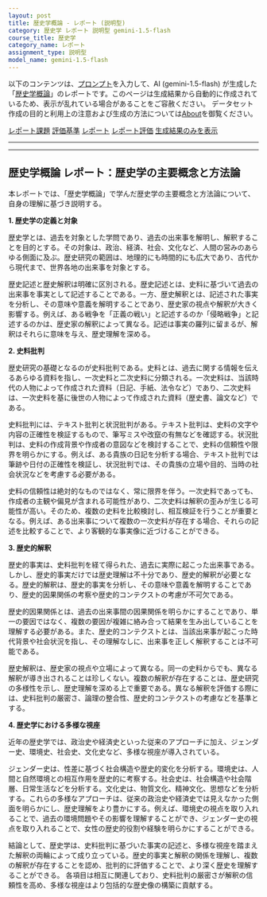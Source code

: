 ```yaml
---
layout: post
title: 歴史学概論 - レポート (説明型)
category: 歴史学 レポート 説明型 gemini-1.5-flash
course_title: 歴史学
category_name: レポート
assignment_type: 説明型
model_name: gemini-1.5-flash
---
```


以下のコンテンツは、[プロンプト](https://github.com/takedatoshiyuki/synthetic_assignments/tree/main/generated/歴史学/gemini-1.5-flash/prompt_レポート-説明型.md)を入力して、AI (gemini-1.5-flash) が生成した「[歴史学概論](/contents/歴史学/)」のレポートです。このページは生成結果から自動的に作成されているため、表示が乱れている場合があることをご容赦ください。
データセット作成の目的と利用上の注意および生成の方法については[About](/About)を御覧ください。

[レポート課題](../レポート課題-説明型)
[評価基準](../評価基準-説明型)
[レポート](../レポート-説明型)
[レポート評価](../レポート評価-説明型)
[生成結果のみを表示](https://github.com/takedatoshiyuki/synthetic_assignments/tree/main/generated/歴史学/gemini-1.5-flash/レポート-説明型.md)
  

***
***
  
## 歴史学概論 レポート：歴史学の主要概念と方法論

本レポートでは、「歴史学概論」で学んだ歴史学の主要概念と方法論について、自身の理解に基づき説明する。

**1. 歴史学の定義と対象**

歴史学とは、過去を対象とした学問であり、過去の出来事を解明し、解釈することを目的とする。その対象は、政治、経済、社会、文化など、人間の営みのあらゆる側面に及ぶ。歴史研究の範囲は、地理的にも時間的にも広大であり、古代から現代まで、世界各地の出来事を対象とする。

歴史記述と歴史解釈は明確に区別される。歴史記述とは、史料に基づいて過去の出来事を事実として記述することである。一方、歴史解釈とは、記述された事実を分析し、その意味や意義を解明することであり、歴史家の視点や解釈が大きく影響する。例えば、ある戦争を「正義の戦い」と記述するのか「侵略戦争」と記述するのかは、歴史家の解釈によって異なる。記述は事実の羅列に留まるが、解釈はそれらに意味を与え、歴史理解を深める。


**2. 史料批判**

歴史研究の基礎となるのが史料批判である。史料とは、過去に関する情報を伝えるあらゆる資料を指し、一次史料と二次史料に分類される。一次史料は、当該時代の人物によって作成された資料（日記、手紙、法令など）であり、二次史料は、一次史料を基に後世の人物によって作成された資料（歴史書、論文など）である。

史料批判には、テキスト批判と状況批判がある。テキスト批判は、史料の文字や内容の正確性を検証するもので、筆写ミスや改竄の有無などを確認する。状況批判は、史料の作成背景や作成者の意図などを検討することで、史料の信頼性や限界を明らかにする。例えば、ある貴族の日記を分析する場合、テキスト批判では筆跡や日付の正確性を検証し、状況批判では、その貴族の立場や目的、当時の社会状況などを考慮する必要がある。

史料の信頼性は絶対的なものではなく、常に限界を伴う。一次史料であっても、作成者の主観や偏見が含まれる可能性があり、二次史料は解釈の歪みが生じる可能性が高い。そのため、複数の史料を比較検討し、相互検証を行うことが重要となる。例えば、ある出来事について複数の一次史料が存在する場合、それらの記述を比較することで、より客観的な事実像に近づけることができる。


**3. 歴史的解釈**

歴史的事実は、史料批判を経て得られた、過去に実際に起こった出来事である。しかし、歴史的事実だけでは歴史理解は不十分であり、歴史的解釈が必要となる。歴史的解釈は、歴史的事実を分析し、その意味や意義を解明することであり、歴史的因果関係の考察や歴史的コンテクストの考慮が不可欠である。

歴史的因果関係とは、過去の出来事間の因果関係を明らかにすることであり、単一の要因ではなく、複数の要因が複雑に絡み合って結果を生み出していることを理解する必要がある。また、歴史的コンテクストとは、当該出来事が起こった時代背景や社会状況を指し、その理解なしに、出来事を正しく解釈することは不可能である。

歴史解釈は、歴史家の視点や立場によって異なる。同一の史料からでも、異なる解釈が導き出されることは珍しくない。複数の解釈が存在することは、歴史研究の多様性を示し、歴史理解を深める上で重要である。異なる解釈を評価する際には、史料批判の厳密さ、論理の整合性、歴史的コンテクストの考慮などを基準とする。


**4. 歴史学における多様な視座**

近年の歴史学では、政治史や経済史といった従来のアプローチに加え、ジェンダー史、環境史、社会史、文化史など、多様な視座が導入されている。

ジェンダー史は、性差に基づく社会構造や歴史的変化を分析する。環境史は、人間と自然環境との相互作用を歴史的に考察する。社会史は、社会構造や社会階層、日常生活などを分析する。文化史は、物質文化、精神文化、思想などを分析する。これらの多様なアプローチは、従来の政治史や経済史では見えなかった側面を明らかにし、歴史理解をより豊かにする。例えば、環境史の視点を取り入れることで、過去の環境問題やその影響を理解することができ、ジェンダー史の視点を取り入れることで、女性の歴史的役割や経験を明らかにすることができる。


結論として、歴史学は、史料批判に基づいた事実の記述と、多様な視座を踏まえた解釈の両輪によって成り立っている。歴史的事実と解釈の関係を理解し、複数の解釈が存在することを認め、批判的に評価することで、より深く歴史を理解することができる。  各項目は相互に関連しており、史料批判の厳密さが解釈の信頼性を高め、多様な視座はより包括的な歴史像の構築に貢献する。
